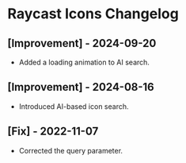 # Raycast Icons Changelog

## [Improvement] - 2024-09-20

- Added a loading animation to AI search.

## [Improvement] - 2024-08-16

- Introduced AI-based icon search.

## [Fix] - 2022-11-07

- Corrected the query parameter.

